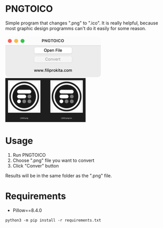 # PNGTOICO
Simple program that changes ".png" to ".ico". It is really helpful, because most graphic design programms can't do it easily for some reason.<br/>
<br/>
<img src="assets/gui.png" width=300><br/>
<img src="assets/result.png" width=50%>

# Usage
1. Run PNGTOICO
2. Choose ".png" file you want to convert
3. Click "Conver" button

Results will be in the same folder as the ".png" file.

# Requirements
* Pillow==8.4.0
```
python3 -m pip install -r requirements.txt
```